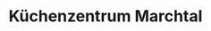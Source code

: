 ---
title: "Küchenzentrum Marchtal"
url: /neckartenzlingen/kuechenzentrum-marchtal/
shop: Küchen
---